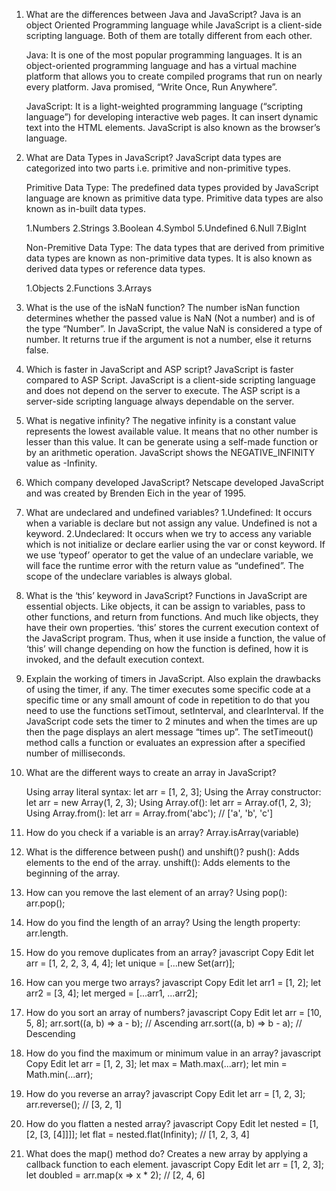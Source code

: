 1. What are the differences between Java and JavaScript?
    Java is an object Oriented Programming language while JavaScript is a client-side scripting language. Both of them are totally different from each other.

    Java: It is one of the most popular programming languages. It is an object-oriented programming language and has a virtual machine platform that allows you to create compiled programs that run on nearly every platform. Java promised, “Write Once, Run Anywhere”.

    JavaScript: It is a light-weighted programming language (“scripting language”) for developing interactive web pages. It can insert dynamic text into the HTML elements. JavaScript is also known as the browser’s language.

2. What are Data Types in JavaScript?
JavaScript data types are categorized into two parts i.e. primitive and non-primitive types.

    Primitive Data Type: The predefined data types provided by JavaScript language are known as primitive data type. Primitive data types are also known as in-built data types.

    1.Numbers
    2.Strings
    3.Boolean
    4.Symbol
    5.Undefined
    6.Null
    7.BigInt

    Non-Premitive Data Type: The data types that are derived from primitive data types are known as non-primitive data types. It is also known as derived data types or reference data types.

    1.Objects
    2.Functions
    3.Arrays

3. What is the use of the isNaN function?
    The number isNan function determines whether the passed value is NaN (Not a number) and is of the type “Number”. In JavaScript, the value NaN is considered a type of number. It returns true if the argument is not a number, else it returns false.

4. Which is faster in JavaScript and ASP script?
    JavaScript is faster compared to ASP Script. JavaScript is a client-side scripting language and does not depend on the server to execute. The ASP script is a server-side scripting language always dependable on the server.

5. What is negative infinity?
    The negative infinity is a constant value represents the lowest available value. It means that no other number is lesser than this value. It can be generate using a self-made function or by an arithmetic operation. JavaScript shows the NEGATIVE_INFINITY value as -Infinity.

6. Which company developed JavaScript?
    Netscape developed JavaScript and was created by Brenden Eich in the year of 1995.

7. What are undeclared and undefined variables?
    1.Undefined: It occurs when a variable is declare but not assign any value. Undefined is not a keyword.
    2.Undeclared: It occurs when we try to access any variable which is not initialize or declare earlier using the var or const keyword. If we use ‘typeof’ operator to get the value of an undeclare variable, we will face the runtime error with the return value as “undefined”. The scope of the undeclare variables is always global.

8. What is the ‘this’ keyword in JavaScript?
    Functions in JavaScript are essential objects. Like objects, it can be assign to variables, pass to other functions, and return from functions. And much like objects, they have their own properties. ‘this’ stores the current execution context of the JavaScript program. Thus, when it use inside a function, the value of ‘this’ will change depending on how the function is defined, how it is invoked, and the default execution context.

9. Explain the working of timers in JavaScript. Also explain the drawbacks of using the timer, if any.
    The timer executes some specific code at a specific time or any small amount of code in repetition to do that you need to use the functions setTimout, setInterval, and clearInterval. If the JavaScript code sets the timer to 2 minutes and when the times are up then the page displays an alert message “times up”. The setTimeout() method calls a function or evaluates an expression after a specified number of milliseconds.

10. What are the different ways to create an array in JavaScript?

    Using array literal syntax: let arr = [1, 2, 3];
    Using the Array constructor: let arr = new Array(1, 2, 3);
    Using Array.of(): let arr = Array.of(1, 2, 3);
    Using Array.from(): let arr = Array.from('abc'); // ['a', 'b', 'c']

11. How do you check if a variable is an array?
    Array.isArray(variable)

12. What is the difference between push() and unshift()?
     push(): Adds elements to the end of the array.
    unshift(): Adds elements to the beginning of the array.

13. How can you remove the last element of an array?
    Using pop(): arr.pop();
14. How do you find the length of an array?
    Using the length property: arr.length.

15. How do you remove duplicates from an array?
    javascript
    Copy
    Edit
    let arr = [1, 2, 2, 3, 4, 4];
    let unique = [...new Set(arr)];

16. How can you merge two arrays?
    javascript
    Copy
    Edit
    let arr1 = [1, 2];
    let arr2 = [3, 4];
    let merged = [...arr1, ...arr2];

17. How do you sort an array of numbers?
    javascript
    Copy
    Edit
    let arr = [10, 5, 8];
    arr.sort((a, b) => a - b); // Ascending
    arr.sort((a, b) => b - a); // Descending

18. How do you find the maximum or minimum value in an array?
    javascript
    Copy
    Edit
    let arr = [1, 2, 3];
    let max = Math.max(...arr);
    let min = Math.min(...arr);

19. How do you reverse an array?
    javascript
    Copy
    Edit
    let arr = [1, 2, 3];
    arr.reverse(); // [3, 2, 1]

20. How do you flatten a nested array?
    javascript
    Copy
    Edit
    let nested = [1, [2, [3, [4]]]];
    let flat = nested.flat(Infinity); // [1, 2, 3, 4]
21. What does the map() method do?
    Creates a new array by applying a callback function to each element.
    javascript
    Copy
    Edit
    let arr = [1, 2, 3];
    let doubled = arr.map(x => x * 2); // [2, 4, 6]

